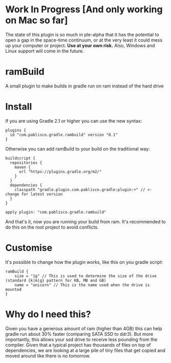 # Work In Progress [And only working on Mac so far]
The state of this plugin is so much in ple-alpha that it has the potential to open a gap in the space-time continuum, 
or at the very least it could mess up your computer or project. **Use at your own risk.**
Also, Windows and Linux support will come in the future. 

# ramBuild
A small plugin to make builds in gradle run on ram instead of the hard drive

# Install

If you are using Gradle 2.1 or higher you can use the new syntax:

    plugins {
      id "com.pablisco.gradle.rambuild" version "0.1"
    }

Otherwise you can add ramBuild to your build on the traditional way:

    buildscript {
      repositories {
        maven {
          url "https://plugins.gradle.org/m2/"
        }
      }
      dependencies {
        classpath "gradle.plugin.com.pablisco.gradle:plugin:+" // <- change for latest version
      }
    }

    apply plugin: "com.pablisco.gradle.rambuild"
    
And that's it, now you are running your build from ram. It's recommended to do this on the root project to avoid conflicts.

# Customise

It's possible to change how the plugin works, like this on you gradle script:

    ramBuild {
        size = "1g" // This is used to determine the size of the drive (standard {k|m|g} pattern for KB, MB and GB)
        name = "unicorn" // This is the name used when the drive is mounted
    }
    
# Why do I need this?

Given you have a generous amount of ram (higher than 4GB) this can help gradle run about 30% faster (comparing SATA SSD to ddr3). 
But more importantly, this allows your ssd drive to receive less pounding from the compiler. Given that a typical project 
has thousands of files on top of dependencies, we are looking at a large pile of tiny files that get copied and moved 
around like there is no tomorrow. 
